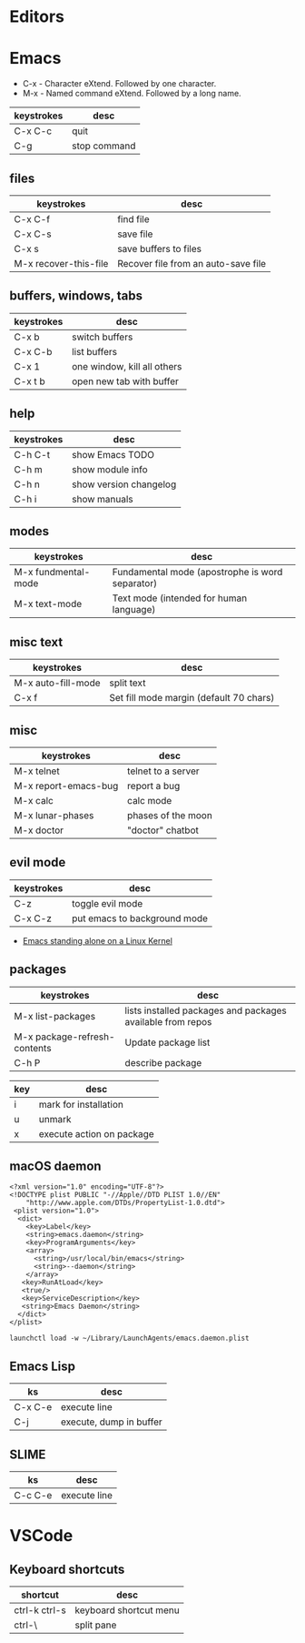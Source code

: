 # Editors


# Emacs

- C-x - Character eXtend. Followed by one character.
- M-x - Named command eXtend. Followed by a long name.

| keystrokes | desc         |
|---------- |------------ |
| C-x C-c    | quit         |
| C-g        | stop command |


## files

| keystrokes            | desc                                |
|--------------------- |----------------------------------- |
| C-x C-f               | find file                           |
| C-x C-s               | save file                           |
| C-x s                 | save buffers to files               |
| M-x recover-this-file | Recover file from an auto-save file |


## buffers, windows, tabs

| keystrokes | desc                        |
|---------- |--------------------------- |
| C-x b      | switch buffers              |
| C-x C-b    | list buffers                |
| C-x 1      | one window, kill all others |
| C-x t b    | open new tab with buffer    |


## help

| keystrokes | desc                   |
|---------- |---------------------- |
| C-h C-t    | show Emacs TODO        |
| C-h m      | show module info       |
| C-h n      | show version changelog |
| C-h i      | show manuals           |


## modes

| keystrokes          | desc                                            |
|------------------- |----------------------------------------------- |
| M-x fundmental-mode | Fundamental mode (apostrophe is word separator) |
| M-x text-mode       | Text mode (intended for human language)         |


## misc text

| keystrokes         | desc                                    |
|------------------ |--------------------------------------- |
| M-x auto-fill-mode | split text                              |
| C-x f              | Set fill mode margin (default 70 chars) |


## misc

| keystrokes           | desc               |
|-------------------- |------------------ |
| M-x telnet           | telnet to a server |
| M-x report-emacs-bug | report a bug       |
| M-x calc             | calc mode          |
| M-x lunar-phases     | phases of the moon |
| M-x doctor           | "doctor" chatbot   |


## evil mode

| keystrokes | desc                         |
|---------- |---------------------------- |
| C-z        | toggle evil mode             |
| C-x C-z    | put emacs to background mode |

- [Emacs standing alone on a Linux Kernel](http://www.informatimago.com/linux/emacs-on-user-mode-linux.html)


## packages

| keystrokes                   | desc                                                       |
|---------------------------- |---------------------------------------------------------- |
| M-x list-packages            | lists installed packages and packages available from repos |
| M-x package-refresh-contents | Update package list                                        |
| C-h P                        | describe package                                           |

| key | desc                      |
|--- |------------------------- |
| i   | mark for installation     |
| u   | unmark                    |
| x   | execute action on package |


## macOS daemon

```
<?xml version="1.0" encoding="UTF-8"?>
<!DOCTYPE plist PUBLIC "-//Apple//DTD PLIST 1.0//EN"
    "http://www.apple.com/DTDs/PropertyList-1.0.dtd">
 <plist version="1.0">
  <dict>
    <key>Label</key>
    <string>emacs.daemon</string>
    <key>ProgramArguments</key>
    <array>
      <string>/usr/local/bin/emacs</string>
      <string>--daemon</string>
    </array>
   <key>RunAtLoad</key>
   <true/>
   <key>ServiceDescription</key>
   <string>Emacs Daemon</string>
  </dict>
</plist>
```

```shell
launchctl load -w ~/Library/LaunchAgents/emacs.daemon.plist
```


## Emacs Lisp

| ks      | desc                    |
|------- |----------------------- |
| C-x C-e | execute line            |
| C-j     | execute, dump in buffer |


## SLIME

| ks      | desc         |
|------- |------------ |
| C-c C-e | execute line |


# VSCode


## Keyboard shortcuts

| shortcut      | desc                   |
|------------- |---------------------- |
| ctrl-k ctrl-s | keyboard shortcut menu |
| ctrl-\\       | split pane             |